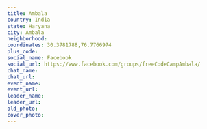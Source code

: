 ```yaml
---
title: Ambala
country: India
state: Haryana
city: Ambala
neighborhood: 
coordinates: 30.3781788,76.7766974
plus_code:
social_name: Facebook
social_url: https://www.facebook.com/groups/freeCodeCampAmbala/
chat_name:
chat_url:
event_name:
event_url:
leader_name:
leader_url:
old_photo: 
cover_photo:
---
```


